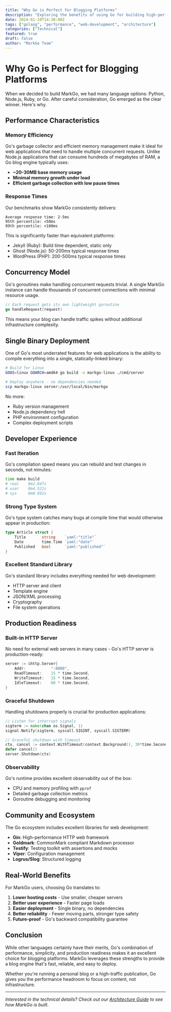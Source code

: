 ```yaml
---
title: "Why Go is Perfect for Blogging Platforms"
description: "Exploring the benefits of using Go for building high-performance blog engines and content management systems"
date: 2024-01-10T14:30:00Z
tags: ["golang", "performance", "web-development", "architecture"]
categories: ["Technical"]
featured: true
draft: false
author: "MarkGo Team"
---
```


# Why Go is Perfect for Blogging Platforms

When we decided to build MarkGo, we had many language options: Python, Node.js, Ruby, or Go. After careful consideration, Go emerged as the clear winner. Here's why.

## Performance Characteristics

### Memory Efficiency
Go's garbage collector and efficient memory management make it ideal for web applications that need to handle multiple concurrent requests. Unlike Node.js applications that can consume hundreds of megabytes of RAM, a Go blog engine typically uses:

- **~20-30MB base memory usage**
- **Minimal memory growth under load**
- **Efficient garbage collection with low pause times**

### Response Times
Our benchmarks show MarkGo consistently delivers:

```
Average response time: 2-5ms
95th percentile: <50ms
99th percentile: <100ms
```

This is significantly faster than equivalent platforms:
- Jekyll (Ruby): Build time dependent, static only
- Ghost (Node.js): 50-200ms typical response times
- WordPress (PHP): 200-500ms typical response times

## Concurrency Model

Go's goroutines make handling concurrent requests trivial. A single MarkGo instance can handle thousands of concurrent connections with minimal resource usage.

```go
// Each request gets its own lightweight goroutine
go handleRequest(request)
```

This means your blog can handle traffic spikes without additional infrastructure complexity.

## Single Binary Deployment

One of Go's most underrated features for web applications is the ability to compile everything into a single, statically-linked binary:

```bash
# Build for Linux
GOOS=linux GOARCH=amd64 go build -o markgo-linux ./cmd/server

# Deploy anywhere - no dependencies needed
scp markgo-linux server:/usr/local/bin/markgo
```

No more:
- Ruby version management
- Node.js dependency hell
- PHP environment configuration
- Complex deployment scripts

## Developer Experience

### Fast Iteration
Go's compilation speed means you can rebuild and test changes in seconds, not minutes:

```bash
time make build
# real    0m2.847s
# user    0m4.521s
# sys     0m0.892s
```

### Strong Type System
Go's type system catches many bugs at compile time that would otherwise appear in production:

```go
type Article struct {
    Title       string    `yaml:"title"`
    Date        time.Time `yaml:"date"`
    Published   bool      `yaml:"published"`
}
```

### Excellent Standard Library
Go's standard library includes everything needed for web development:
- HTTP server and client
- Template engine
- JSON/XML processing
- Cryptography
- File system operations

## Production Readiness

### Built-in HTTP Server
No need for external web servers in many cases - Go's HTTP server is production-ready:

```go
server := &http.Server{
    Addr:           ":8080",
    ReadTimeout:    15 * time.Second,
    WriteTimeout:   15 * time.Second,
    IdleTimeout:    60 * time.Second,
}
```

### Graceful Shutdown
Handling shutdowns properly is crucial for production applications:

```go
// Listen for interrupt signals
sigterm := make(chan os.Signal, 1)
signal.Notify(sigterm, syscall.SIGINT, syscall.SIGTERM)

// Graceful shutdown with timeout
ctx, cancel := context.WithTimeout(context.Background(), 30*time.Second)
defer cancel()
server.Shutdown(ctx)
```

### Observability
Go's runtime provides excellent observability out of the box:
- CPU and memory profiling with `pprof`
- Detailed garbage collection metrics
- Goroutine debugging and monitoring

## Community and Ecosystem

The Go ecosystem includes excellent libraries for web development:

- **Gin**: High-performance HTTP web framework
- **Goldmark**: CommonMark compliant Markdown processor
- **Testify**: Testing toolkit with assertions and mocks
- **Viper**: Configuration management
- **Logrus/Slog**: Structured logging

## Real-World Benefits

For MarkGo users, choosing Go translates to:

1. **Lower hosting costs** - Use smaller, cheaper servers
2. **Better user experience** - Faster page loads
3. **Easier deployment** - Single binary, no dependencies
4. **Better reliability** - Fewer moving parts, stronger type safety
5. **Future-proof** - Go's backward compatibility guarantee

## Conclusion

While other languages certainly have their merits, Go's combination of performance, simplicity, and production readiness makes it an excellent choice for blogging platforms. MarkGo leverages these strengths to provide a blog engine that's fast, reliable, and easy to deploy.

Whether you're running a personal blog or a high-traffic publication, Go gives you the performance headroom to focus on content, not infrastructure.

---

*Interested in the technical details? Check out our [Architecture Guide](https://github.com/yourusername/markgo/blob/main/docs/architecture.md) to see how MarkGo is built.*
